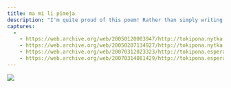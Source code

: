 ```yaml
---
title: ma mi li pimeja
description: "I'm quite proud of this poem! Rather than simply writing the poem, I also tried to use different colors and arrangements of the words and letters to convey meanings."
captures:
  -
    - https://web.archive.org/web/20050120003947/http://tokipona.nytka.org:80/text/lape.html
    - https://web.archive.org/web/20050207134927/http://tokipona.nytka.org:80/text/lape.html
    - https://web.archive.org/web/20070312023323/http://tokipona.esperanto-jeunes.org:80/text/lape.html
    - https://web.archive.org/web/20070314081429/http://tokipona.esperanto-jeunes.org:80/text/lape.html
---
```


![](/images/lape.jpg)